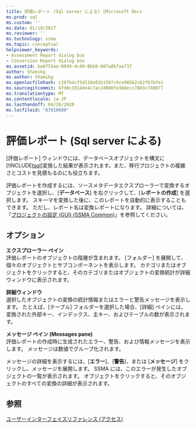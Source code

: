 ```yaml
---
title: 評価レポート (Sql server による) |Microsoft Docs
ms.prod: sql
ms.custom: ''
ms.date: 01/19/2017
ms.reviewer: ''
ms.technology: ssma
ms.topic: conceptual
helpviewer_keywords:
- Assessment Report dialog box
- Conversion Report dialog box
ms.assetid: ba6f53aa-0049-4c49-8bb8-607a8bfaa737
author: Shamikg
ms.author: Shamikg
ms.openlocfilehash: c28fb4cf5d110e01b156fc6ce985b2cb2fb7bfe1
ms.sourcegitcommit: 6fd8c1914de4c7ac24900fe388ecc7883c740077
ms.translationtype: MT
ms.contentlocale: ja-JP
ms.lasthandoff: 04/26/2020
ms.locfileid: "67910680"
---
```

# <a name="assessment-report-accesstosql"></a>評価レポート (Sql server による)
[評価レポート] ウィンドウには、データベースオブジェクトを構文に[!INCLUDE[tsql](../../includes/tsql-md.md)]変換した結果が表示されます。また、移行プロジェクトの複雑さとコストを見積もるのにも役立ちます。  
  
評価レポートを作成するには、ソースメタデータエクスプローラーで変換するオブジェクトを選択し、[**データベース**] を右クリックして、[**レポートの作成**] を選択します。 スキーマを変換した後に、このレポートを自動的に表示することもできます。 ただし、レポート名は変換レポートになります。 詳細については、「[プロジェクトの設定 (GUI) (SSMA Common)](https://msdn.microsoft.com/cf06baf1-8714-48a3-95dc-781f6ca53693)」を参照してください。  
  
## <a name="options"></a>オプション  
**エクスプローラー ペイン**  
評価レポートのオブジェクトの階層が含まれます。 [フォルダー] を展開して、個々のオブジェクトとサブコンポーネントを表示します。 カテゴリまたはオブジェクトをクリックすると、そのカテゴリまたはオブジェクトの変換統計が詳細ウィンドウに表示されます。  
  
**詳細ウィンドウ**  
選択したオブジェクトの変換の統計情報またはエラーと警告メッセージを表示します。 たとえば、[テーブル] フォルダーを選択した場合、[詳細] ペインには、変換された外部キー、インデックス、主キー、およびテーブルの数が表示されます。  
  
**メッセージ ペイン (Messages pane)**  
評価レポートの作成時に生成されたエラー、警告、および情報メッセージを表示します。 メッセージは数値でグループ化されます。  
  
メッセージの詳細を表示するには、[**エラー**]、[**警告**]、または [**メッセージ**] をクリックし、メッセージを展開します。 SSMA には、このエラーが発生したオブジェクトの一覧が表示されます。 オブジェクトをクリックすると、そのオブジェクトのすべての変換の詳細が表示されます。  
  
## <a name="see-also"></a>参照  
[ユーザーインターフェイスリファレンス (アクセス)](https://msdn.microsoft.com/af24c303-4a41-449b-9c86-d6558a97e839)  
  
